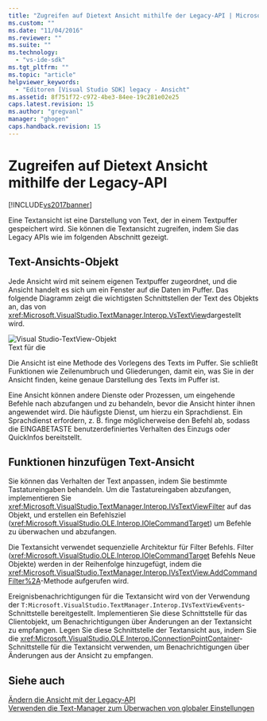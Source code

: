 ```yaml
---
title: "Zugreifen auf Dietext Ansicht mithilfe der Legacy-API | Microsoft Docs"
ms.custom: ""
ms.date: "11/04/2016"
ms.reviewer: ""
ms.suite: ""
ms.technology: 
  - "vs-ide-sdk"
ms.tgt_pltfrm: ""
ms.topic: "article"
helpviewer_keywords: 
  - "Editoren [Visual Studio SDK] legacy - Ansicht"
ms.assetid: 8f751f72-c972-4be3-84ee-19c281e02e25
caps.latest.revision: 15
ms.author: "gregvanl"
manager: "ghogen"
caps.handback.revision: 15
---
```

# Zugreifen auf Dietext Ansicht mithilfe der Legacy-API
[!INCLUDE[vs2017banner](../code-quality/includes/vs2017banner.md)]

Eine Textansicht ist eine Darstellung von Text, der in einem Textpuffer gespeichert wird.  Sie können die Textansicht zugreifen, indem Sie das Legacy APIs wie im folgenden Abschnitt gezeigt.  
  
## Text\-Ansichts\-Objekt  
 Jede Ansicht wird mit seinem eigenen Textpuffer zugeordnet, und die Ansicht handelt es sich um ein Fenster auf die Daten im Puffer.  Das folgende Diagramm zeigt die wichtigsten Schnittstellen der Text des Objekts an, das von <xref:Microsoft.VisualStudio.TextManager.Interop.VsTextView>dargestellt wird.  
  
 ![Visual Studio&#45;TextView&#45;Objekt](~/docs/extensibility/media/vstextview.gif "vstextview")  
Text für die  
  
 Die Ansicht ist eine Methode des Vorlegens des Texts im Puffer.  Sie schließt Funktionen wie Zeilenumbruch und Gliederungen, damit ein, was Sie in der Ansicht finden, keine genaue Darstellung des Texts im Puffer ist.  
  
 Eine Ansicht können andere Dienste oder Prozessen, um eingehende Befehle nach abzufangen und zu behandeln, bevor die Ansicht hinter ihnen angewendet wird.  Die häufigste Dienst, um hierzu ein Sprachdienst.  Ein Sprachdienst erfordern, z. B. finge möglicherweise den Befehl ab, sodass die EINGABETASTE benutzerdefiniertes Verhalten des Einzugs oder QuickInfos bereitstellt.  
  
## Funktionen hinzufügen Text\-Ansicht  
 Sie können das Verhalten der Text anpassen, indem Sie bestimmte Tastatureingaben behandeln.  Um die Tastatureingaben abzufangen, implementieren Sie <xref:Microsoft.VisualStudio.TextManager.Interop.IVsTextViewFilter> auf das Objekt, und erstellen ein Befehlsziel \(<xref:Microsoft.VisualStudio.OLE.Interop.IOleCommandTarget>\) um Befehle zu überwachen und abzufangen.  
  
 Die Textansicht verwendet sequenzielle Architektur für Filter Befehls.  Filter \(<xref:Microsoft.VisualStudio.OLE.Interop.IOleCommandTarget> Befehls Neue Objekte\) werden in der Reihenfolge hinzugefügt, indem die <xref:Microsoft.VisualStudio.TextManager.Interop.IVsTextView.AddCommandFilter%2A>\-Methode aufgerufen wird.  
  
 Ereignisbenachrichtigungen für die Textansicht wird von der Verwendung der `T:Microsoft.VisualStudio.TextManager.Interop.IVsTextViewEvents`\-Schnittstelle bereitgestellt.  Implementieren Sie diese Schnittstelle für das Clientobjekt, um Benachrichtigungen über Änderungen an der Textansicht zu empfangen.  Legen Sie diese Schnittstelle der Textansicht aus, indem Sie die <xref:Microsoft.VisualStudio.OLE.Interop.IConnectionPointContainer>\-Schnittstelle für die Textansicht verwenden, um Benachrichtigungen über Änderungen aus der Ansicht zu empfangen.  
  
## Siehe auch  
 [Ändern die Ansicht mit der Legacy\-API](../extensibility/changing-view-settings-by-using-the-legacy-api.md)   
 [Verwenden die Text\-Manager zum Überwachen von globaler Einstellungen](../extensibility/using-the-text-manager-to-monitor-global-settings.md)